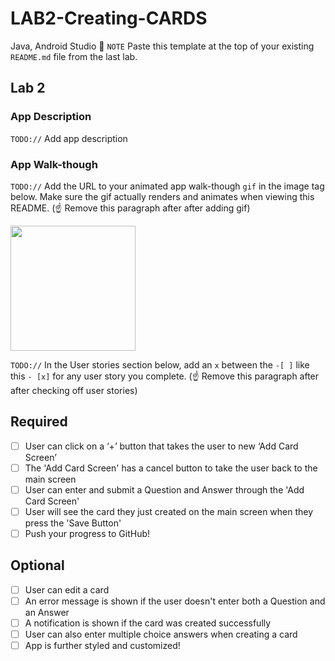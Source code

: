 # LAB2-Creating-CARDS
Java, Android Studio
📝 `NOTE` Paste this template at the top of your existing `README.md` file from the last lab.

## Lab 2

### App Description
`TODO://` Add app description

### App Walk-though
`TODO://` Add the URL to your animated app walk-though `gif` in the image tag below. Make sure the gif actually renders and animates when viewing this README. (☝️ Remove this paragraph after after adding gif)

<img src="https://imgur.com/9F9TV8P.gif" width=200><br>

`TODO://` In the User stories section below, add an `x` between the `-[ ]` like this `- [x]` for any user story you complete. (☝️ Remove this paragraph after after checking off user stories)

## Required
- [ ] User can click on a ‘+’ button that takes the user to new ‘Add Card Screen’
- [ ] The 'Add Card Screen' has a cancel button to take the user back to the main screen
- [ ] User can enter and submit a Question and Answer through the 'Add Card Screen'
- [ ] User will see the card they just created on the main screen when they press the 'Save Button'
- [ ] Push your progress to GitHub!

## Optional
- [ ] User can edit a card
- [ ] An error message is shown if the user doesn't enter both a Question and an Answer
- [ ] A notification is shown if the card was created successfully
- [ ] User can also enter multiple choice answers when creating a card
- [ ] App is further styled and customized!
